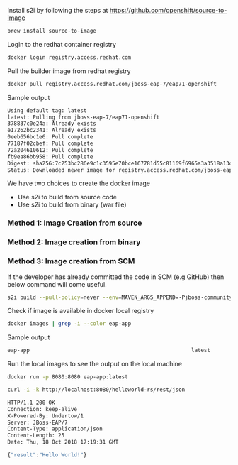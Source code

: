 

Install s2i by following the steps at https://github.com/openshift/source-to-image 

```sh
brew install source-to-image
```

Login to the redhat container registry

```sh
docker login registry.access.redhat.com
```

Pull the builder image from redhat registry 

```sh
docker pull registry.access.redhat.com/jboss-eap-7/eap71-openshift
```
Sample output

```sh
Using default tag: latest
latest: Pulling from jboss-eap-7/eap71-openshift
378837c0e24a: Already exists
e17262bc2341: Already exists
0eeb656bc1e6: Pull complete
77187f02cbef: Pull complete
72a204610612: Pull complete
fb9ea86bb958: Pull complete
Digest: sha256:7c253bc286e9c1c3595e70bce167781d55c81169f6965a3a3518a13d90d3eb07
Status: Downloaded newer image for registry.access.redhat.com/jboss-eap-7/eap71-openshift:latest
```

We have two choices to create the docker image

*   Use s2i to build from source code
*   Use s2i to build from binary (war file)

### Method 1: Image Creation from source 
### Method 2: Image creation from binary
### Method 3: Image creation from SCM
If the developer has already committed the code in SCM (e.g GitHub) then below command will come useful.  

```sh
s2i build --pull-policy=never --env=MAVEN_ARGS_APPEND=-Pjboss-community-repository --context-dir=helloworld-rs https://github.com/rajiv-ranjan/ocp-playtime registry.access.redhat.com/jboss-eap-7/eap71-openshift eap-app
```

Check if image is available in docker local registry

```sh
docker images | grep -i --color eap-app
```
Sample output
 
 ```sh
eap-app                                                   latest              4fe3f82d50c9        About a minute ago   1.01GB
 ```
 
 Run the local images to see the output on the local machine

```sh
docker run -p 8080:8080 eap-app:latest
```
 
 ```sh
curl -i -k http://localhost:8080/helloworld-rs/rest/json

HTTP/1.1 200 OK
Connection: keep-alive
X-Powered-By: Undertow/1
Server: JBoss-EAP/7
Content-Type: application/json
Content-Length: 25
Date: Thu, 18 Oct 2018 17:19:31 GMT

{"result":"Hello World!"}
```